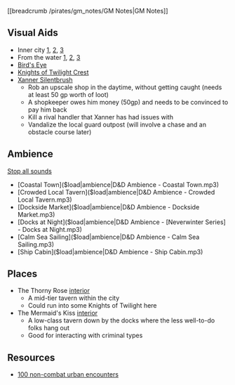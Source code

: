 [[breadcrumb /pirates/gm_notes/GM Notes|GM Notes]]

<script type="module">
    import {init_links} from "/js/common/visual_aid_backend.js";
    init_links();
</script>

## Visual Aids

* Inner city [1](^pirates/lords_landing_2.jpg), [2](^pirates/lords_landing_4.jpg), [3](^pirates/lords_landing_6.jpg)
* From the water [1](^pirates/lords_landing_1.jpg), [2](^pirates/lords_landing_docks.png), [3](^pirates/lords_landing_5.jpg)
* [Bird's Eye](^pirates/lords_landing_3.jpg)
* [Knights of Twilight Crest](^pirates/knights_of_twilight_crest.png)
* [Xanner Silentbrush](^pirates/xanner_silentbrush.png)
  * Rob an upscale shop in the daytime, without getting caught (needs at least 50 gp worth of loot)
  * A shopkeeper owes him money (50gp) and needs to be convinced to pay him back
  * Kill a rival handler that Xanner has had issues with
  * Vandalize the local guard outpost (will involve a chase and an obstacle course later)

## Ambience

[Stop all sounds]($stop|all|none)

* [Coastal Town]($load|ambience|D&D Ambience - Coastal Town.mp3)
* [Crowded Local Tavern]($load|ambience|D&D Ambience - Crowded Local Tavern.mp3)
* [Dockside Market]($load|ambience|D&D Ambience - Dockside Market.mp3)
* [Docks at Night]($load|ambience|D&D Ambience - [Neverwinter Series] - Docks at Night.mp3)
* [Calm Sea Sailing]($load|ambience|D&D Ambience - Calm Sea Sailing.mp3)
* [Ship Cabin]($load|ambience|D&D Ambience - Ship Cabin.mp3)

## Places

* The Thorny Rose [interior](^pirates/thorny_rose_interior.jpg)
  * A mid-tier tavern within the city
  * Could run into some Knights of Twilight here
* The Mermaid's Kiss [interior](^pirates/mermaids_kiss.jpg)
  * A low-class tavern down by the docks where the less well-to-do folks hang out
  * Good for interacting with criminal types

## Resources

* [100 non-combat urban encounters](https://www.dndspeak.com/2021/07/100-non-combat-urban-encounters/)

